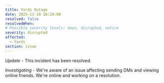 ```yaml
---
title: Yardi Outage
date: 2025-11-10 16:24:00
resolved: false
resolvedWhen: 
# Possible severity levels: down, disrupted, notice
severity: disrupted
affected:
  - Yardi
section: issue
---
```


*Update* - This incident has been resolved.

*Investigating* - We're aware of an issue affecting sending DMs and viewing online friends. We're online and working on a resolution.
